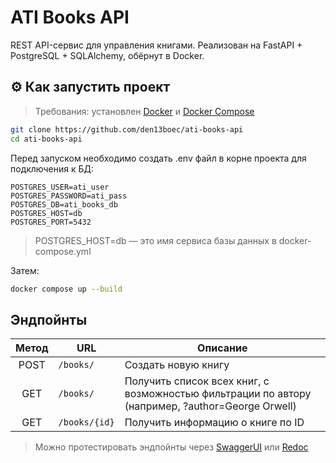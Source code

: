 # ATI Books API

REST API-сервис для управления книгами. Реализован на FastAPI + PostgreSQL + SQLAlchemy, обёрнут в Docker.

## ⚙️ Как запустить проект

> Требования: установлен [Docker](https://www.docker.com/) и [Docker Compose](https://docs.docker.com/compose/)

```bash
git clone https://github.com/den13boec/ati-books-api
cd ati-books-api
```

Перед запуском необходимо создать .env файл в корне проекта для подключения к БД:

```env
POSTGRES_USER=ati_user
POSTGRES_PASSWORD=ati_pass
POSTGRES_DB=ati_books_db
POSTGRES_HOST=db
POSTGRES_PORT=5432
```

>POSTGRES_HOST=db — это имя сервиса базы данных в docker-compose.yml

Затем:

```bash
docker compose up --build
```

## Эндпойнты

| Метод | URL           | Описание                                                                                         |
|:-----:|---------------|--------------------------------------------------------------------------------------------------|
|  POST | `/books/`     | Создать новую книгу                                                                              |
| GET   | `/books/`     | Получить список всех книг, с возможностью фильтрации по автору (например, ?author=George Orwell) |
| GET   | `/books/{id}` | Получить информацию о книге по ID                                                                |

>Можно протестировать эндпойнты через [SwaggerUI](http://127.0.0.1:8000/docs) или [Redoc](http://127.0.0.1:8000/redoc)
